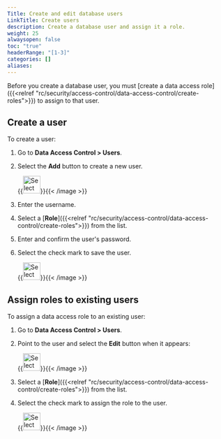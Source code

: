```yaml
---
Title: Create and edit database users
LinkTitle: Create users
description: Create a database user and assign it a role.
weight: 25
alwaysopen: false
toc: "true"
headerRange: "[1-3]"
categories: []
aliases: 
---
```


Before you create a database user, you must [create a data access role]({{<relref "rc/security/access-control/data-access-control/create-roles">}}) to assign to that user.

## Create a user

To create a user:

1. Go to **Data Access Control > Users**.

1. Select the **Add** button to create a new user.

    {{<image filename="images/rc/icon-rbac-add.png" width="40px" alt="Select the Add button to create a new user." >}}{{< /image >}}

1. Enter the username.

1. Select a [**Role**]({{<relref "rc/security/access-control/data-access-control/create-roles">}}) from the list.

1. Enter and confirm the user's password.

1. Select the check mark to save the user.

    {{<image filename="images/rc/icon-check-mark.png" width="40px" alt="Select the Submit entry button to apply the user's role changes." >}}{{< /image >}}

## Assign roles to existing users

To assign a data access role to an existing user:

1. Go to **Data Access Control > Users**.

1. Point to the user and select the **Edit** button when it appears:

    {{<image filename="images/rc/icon-rbac-edit.png" width="40px" alt="Select the Edit button to edit an existing user's role." >}}{{< /image >}}

1. Select a [**Role**]({{<relref "rc/security/access-control/data-access-control/create-roles">}}) from the list.

1. Select the check mark to assign the role to the user.

    {{<image filename="images/rc/icon-check-mark.png" width="40px" alt="Select the Submit entry button to apply the user's role changes." >}}{{< /image >}}